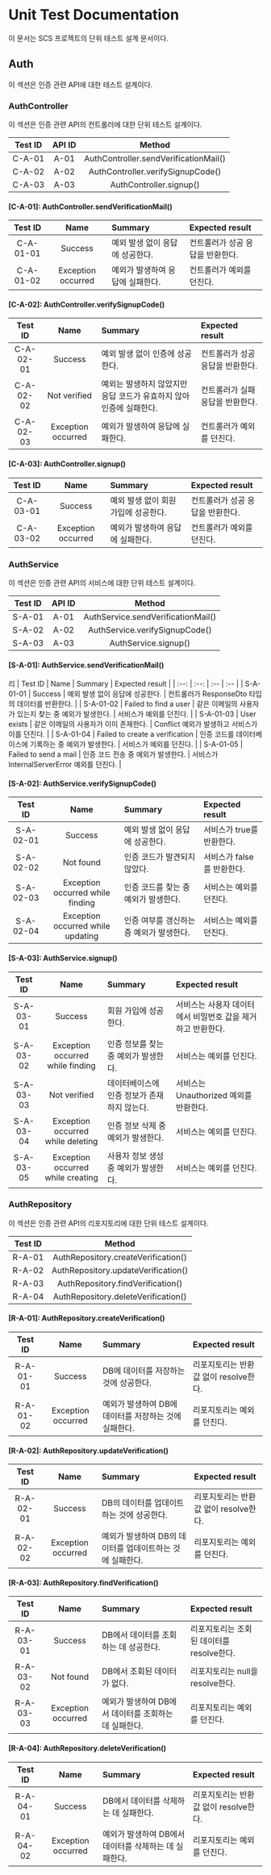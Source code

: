 # Unit Test Documentation

이 문서는 SCS 프로젝트의 단위 테스트 설계 문서이다.

## Auth

이 섹션은 인증 관련 API에 대한 테스트 설계이다.

### AuthController

이 섹션은 인증 관련 API의 컨트롤러에 대한 단위 테스트 설계이다.

| Test ID | API ID | Method |
| :--: | :--: | :--: |
| C-A-01 | A-01 | AuthController.sendVerificationMail() |
| C-A-02 | A-02 | AuthController.verifySignupCode() |
| C-A-03 | A-03 | AuthController.signup() |

#### [C-A-01]: AuthController.sendVerificationMail()

| Test ID | Name | Summary | Expected result |
| :--: | :--: | :-- | :-- |
| C-A-01-01 | Success | 예외 발생 없이 응답에 성공한다. | 컨트롤러가 성공 응답을 반환한다. |
| C-A-01-02 | Exception occurred | 예외가 발생하여 응답에 실패한다. | 컨트롤러가 예외를 던진다. |

#### [C-A-02]: AuthController.verifySignupCode()

| Test ID | Name | Summary | Expected result |
| :--: | :--: | :-- | :-- |
| C-A-02-01 | Success | 예외 발생 없이 인증에 성공한다. | 컨트롤러가 성공 응답을 반환한다. |
| C-A-02-02 | Not verified | 예외는 발생하지 않았지만 응답 코드가 유효하지 않아 인증에 실패한다. | 컨트롤러가 실패 응답을 반환한다. |
| C-A-02-03 | Exception occurred | 예외가 발생하여 응답에 실패한다. | 컨트롤러가 예외를 던진다. |

#### [C-A-03]: AuthController.signup()

| Test ID | Name | Summary | Expected result |
| :--: | :--: | :-- | :-- |
| C-A-03-01 | Success | 예외 발생 없이 회원 가입에 성공한다. | 컨트롤러가 성공 응답을 반환한다. |
| C-A-03-02 | Exception occurred | 예외가 발생하여 응답에 실패한다. | 컨트롤러가 예외를 던진다. |


### AuthService

이 섹션은 인증 관련 API의 서비스에 대한 단위 테스트 설계이다.

| Test ID | API ID | Method |
| :--: | :--: | :--: |
| S-A-01 | A-01 | AuthService.sendVerificationMail() |
| S-A-02 | A-02 | AuthService.verifySignupCode() |
| S-A-03 | A-03 | AuthService.signup() |

#### [S-A-01]: AuthService.sendVerificationMail()
리
| Test ID | Name | Summary | Expected result |
| :--: | :--: | :-- | :-- |
| S-A-01-01 | Success | 예외 발생 없이 응답에 성공한다. | 컨트롤러가 ResponseDto<null> 타입의 데이터를 반환한다. |
| S-A-01-02 | Failed to find a user | 같은 이메일의 사용자가 있는지 찾는 중 예외가 발생한다. | 서비스가 예외를 던진다. |
| S-A-01-03 | User exists | 같은 이메일의 사용자가 이미 존재한다. | Conflict 예외가 발생하고 서비스가 이를 던진다. |
| S-A-01-04 | Failed to create a verification | 인증 코드를 데이터베이스에 기록하는 중 예외가 발생한다. | 서비스가 예외를 던진다. |
| S-A-01-05 | Failed to send a mail | 인증 코드 전송 중 예외가 발생한다. | 서비스가 InternalServerError 예외를 던진다. |

#### [S-A-02]: AuthService.verifySignupCode()

| Test ID | Name | Summary | Expected result |
| :--: | :--: | :-- | :-- |
| S-A-02-01 | Success | 예외 발생 없이 응답에 성공한다. | 서비스가 true를 반환한다. |
| S-A-02-02 | Not found | 인증 코드가 발견되지 않았다. | 서비스가 false를 반환한다. |
| S-A-02-03 | Exception occurred while finding | 인증 코드를 찾는 중 예외가 발생한다. | 서비스는 예외를 던진다. |
| S-A-02-04 | Exception occurred while updating | 인증 여부를 갱신하는 중 예외가 발생한다. | 서비스는 예외를 던진다. |

#### [S-A-03]: AuthService.signup()

| Test ID | Name | Summary | Expected result |
| :--: | :--: | :-- | :-- |
| S-A-03-01 | Success | 회원 가입에 성공한다. | 서비스는 사용자 데이터에서 비밀번호 값을 제거하고 반환한다. |
| S-A-03-02 | Exception occurred while finding | 인증 정보를 찾는 중 예외가 발생한다. | 서비스는 예외를 던진다. |
| S-A-03-03 | Not verified | 데이터베이스에 인증 정보가 존재하지 않는다. | 서비스는 Unauthorized 예외를 반환한다. |
| S-A-03-04 | Exception occurred while deleting | 인증 정보 삭제 중 예외가 발생한다. | 서비스는 예외를 던진다. |
| S-A-03-05 | Exception occurred while creating | 사용자 정보 생성 중 예외가 발생한다. | 서비스는 예외를 던진다. |

### AuthRepository

이 섹션은 인증 관련 API의 리포지토리에 대한 단위 테스트 설계이다.

| Test ID | Method |
| :--: | :--: |
| R-A-01 | AuthRepository.createVerification() |
| R-A-02 | AuthRepository.updateVerification() |
| R-A-03 | AuthRepository.findVerification() |
| R-A-04 | AuthRepository.deleteVerification() |

#### [R-A-01]: AuthRepository.createVerification()

| Test ID | Name | Summary | Expected result |
| :--: | :--: | :-- | :-- |
| R-A-01-01 | Success | DB에 데이터를 저장하는 것에 성공한다. | 리포지토리는 반환 값 없이 resolve한다. |
| R-A-01-02 | Exception occurred | 예외가 발생하여 DB에 데이터를 저장하는 것에 실패한다. | 리포지토리는 예외를 던진다. |

#### [R-A-02]: AuthRepository.updateVerification()

| Test ID | Name | Summary | Expected result |
| :--: | :--: | :-- | :-- |
| R-A-02-01 | Success | DB의 데이터를 업데이트하는 것에 성공한다. | 리포지토리는 반환 값 없이 resolve한다. |
| R-A-02-02 | Exception occurred | 예외가 발생하여 DB의 데이터를 업데이트하는 것에 실패한다. | 리포지토리는 예외를 던진다. |

#### [R-A-03]: AuthRepository.findVerification()

| Test ID | Name | Summary | Expected result |
| :--: | :--: | :-- | :-- |
| R-A-03-01 | Success | DB에서 데이터를 조회하는 데 성공한다. | 리포지토리는 조회된 데이터를 resolve한다. |
| R-A-03-02 | Not found | DB에서 조회된 데이터가 없다. | 리포지토리는 null을 resolve한다. |
| R-A-03-03 | Exception occurred | 예외가 발생하여 DB에서 데이터를 조회하는 데 실패한다. | 리포지토리는 예외를 던진다. |

#### [R-A-04]: AuthRepository.deleteVerification()

| Test ID | Name | Summary | Expected result |
| :--: | :--: | :-- | :-- |
| R-A-04-01 | Success | DB에서 데이터를 삭제하는 데 실패한다. | 리포지토리는 반환 값 없이 resolve한다. |
| R-A-04-02 | Exception occurred | 예외가 발생하여 DB에서 데이터를 삭제하는 데 실패한다. | 리포지토리는 예외를 던진다. |